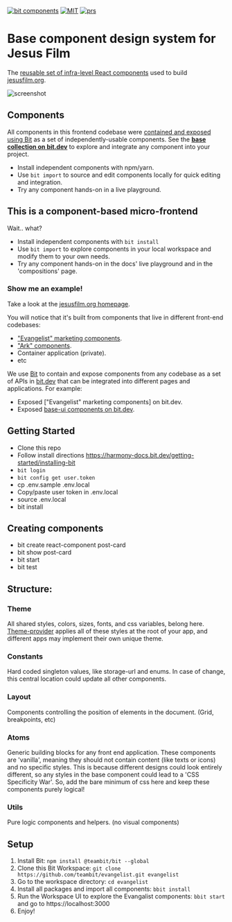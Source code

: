 [![bit components](https://img.shields.io/badge/dynamic/json.svg?color=6e3991&label=bit%20components&query=payload.totalComponents&url=https://api.bit.dev/scope/bit/base-ui?UseCache=1)](https://bit.dev/bit/base-ui)
<a href="https://opensource.org/licenses/MIT"><img alt="MIT" src="https://img.shields.io/badge/License-MIT-blue.svg"></a>
<a href="#contributing"><img alt="prs" src="https://img.shields.io/badge/PRs-welcome-brightgreen.svg"></a>

# Base component design system for Jesus Film

The [reusable set of infra-level React components](https://bit.dev/jesus-film/base)
used to build [jesusfilm.org](https://jesusfilm.org).

![screenshot](./docs/scope-screenshot.png)

## Components

All components in this frontend codebase were [contained and exposed using Bit](https://github.com/teambit/bit) as a set of independently-usable components. See the **[base collection on bit.dev](https://bit.dev/teambit/base-ui)** to explore and integrate any component into your project.

- Install independent components with npm/yarn.
- Use `bit import` to source and edit components locally for quick editing and integration.
- Try any component hands-on in a live playground.

## This is a component-based micro-frontend

Wait.. what?

- Install independent components with `bit install`
- Use `bit import` to explore components in your local workspace and modify them to your own needs.
- Try any component hands-on in the docs' live playground and in the 'compositions' page.

### Show me an example!

Take a look at the [jesusfilm.org homepage](https://jesusfilm.org/).

You will notice that it's built from components that live in different front-end codebases:

- ["Evangelist" marketing components](https://github.com/JesusFilm/Evangelist).
- ["Ark" components](https://github.com/JesusFilm/Ark).
- Container application (private).
- etc

We use [Bit](https://github.com/teambit/bit) to contain and expose components from any codebase as a set of APIs in [bit.dev](https://bit.dev) that can be integrated into different pages and applications. For example:

- Exposed ["Evangelist" marketing components] on bit.dev.
- Exposed [base-ui components on bit.dev](https://bit.dev/teambit/base-ui).

## Getting Started

- Clone this repo
- Follow install directions https://harmony-docs.bit.dev/getting-started/installing-bit
- `bit login`
- `bit config get user.token`
- cp .env.sample .env.local
- Copy/paste user token in .env.local
- source .env.local
- bit install

## Creating components

- bit create react-component post-card
- bit show post-card
- bit start
- bit test

## Structure:

### Theme

All shared styles, colors, sizes, fonts, and css variables, belong here.
[Theme-provider](https://bit.dev/teambit/base-ui/theme/theme-provider) applies all of these styles at the root of your app, and different apps may implement their own unique theme.

### Constants

Hard coded singleton values, like storage-url and enums. In case of change, this central location could update all other components.

### Layout

Components controlling the position of elements in the document. (Grid, breakpoints, etc)

### Atoms

Generic building blocks for any front end application.
These components are 'vanilla', meaning they should not contain content (like texts or icons) and no specific styles. This is because different designs could look entirely different, so any styles in the base component could lead to a 'CSS Specificity War'. So, add the bare minimum of css here and keep these components purely logical!

### Utils

Pure logic components and helpers. (no visual components)

## Setup

1. Install Bit: `npm install @teambit/bit --global`
2. Clone this Bit Workspace: `git clone https://github.com/teambit/evangelist.git evangelist`
3. Go to the workspace directory: `cd evangelist`
4. Install all packages and import all components: `bbit install`
5. Run the Workspace UI to explore the Evangalist components: `bbit start` and go to https://localhost:3000
6. Enjoy!

